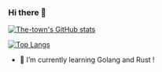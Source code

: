 ### Hi there 👋

<!--
**The-town/The-town** is a ✨ _special_ ✨ repository because its `README.md` (this file) appears on your GitHub profile.

Here are some ideas to get you started:

- 🔭 I’m currently working on ...
- 🌱 I’m currently learning ...
- 👯 I’m looking to collaborate on ...
- 🤔 I’m looking for help with ...
- 💬 Ask me about ...
- 📫 How to reach me: ...
- 😄 Pronouns: ...
- ⚡ Fun fact: ...
-->

[![The-town's GitHub stats](https://github-readme-stats.vercel.app/api?username=The-town&show_icons=true&theme=gruvbox_light)](https://github.com/anuraghazra/github-readme-stats)

[![Top Langs](https://github-readme-stats.vercel.app/api/top-langs/?username=The-town&show_icons=true&theme=gruvbox_light)](https://github.com/anuraghazra/github-readme-stats)


- 🌱 I’m currently learning Golang and Rust ! 
